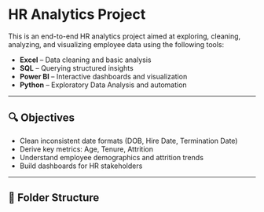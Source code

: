 # HR Analytics Project

This is an end-to-end HR analytics project aimed at exploring, cleaning, analyzing, and visualizing employee data using the following tools:

- **Excel** – Data cleaning and basic analysis
- **SQL** – Querying structured insights
- **Power BI** – Interactive dashboards and visualization
- **Python** – Exploratory Data Analysis and automation

---

## 🔍 Objectives

- Clean inconsistent date formats (DOB, Hire Date, Termination Date)
- Derive key metrics: Age, Tenure, Attrition
- Understand employee demographics and attrition trends
- Build dashboards for HR stakeholders

---

## 📁 Folder Structure


